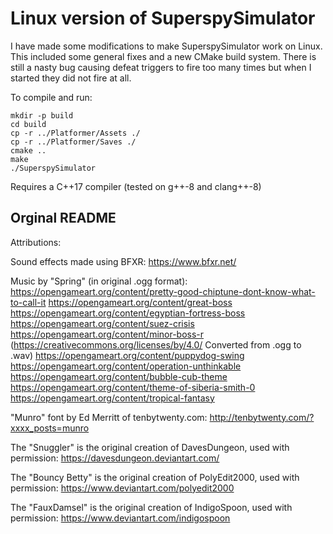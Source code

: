 # Linux version of SuperspySimulator

I have made some modifications to make SuperspySimulator work on Linux. This included some general fixes and a new CMake build system.
There is still a nasty bug causing defeat triggers to fire too many times but when I started they did not fire at all.

To compile and run:
```
mkdir -p build
cd build
cp -r ../Platformer/Assets ./
cp -r ../Platformer/Saves ./
cmake ..
make
./SuperspySimulator
```
Requires a C++17 compiler (tested on g++-8 and clang++-8)


## Orginal README


Attributions:

Sound effects made using BFXR:
https://www.bfxr.net/

Music by "Spring" (in original .ogg format):
https://opengameart.org/content/pretty-good-chiptune-dont-know-what-to-call-it
https://opengameart.org/content/great-boss
https://opengameart.org/content/egyptian-fortress-boss
https://opengameart.org/content/suez-crisis
https://opengameart.org/content/minor-boss-r (https://creativecommons.org/licenses/by/4.0/ Converted from .ogg to .wav)
https://opengameart.org/content/puppydog-swing
https://opengameart.org/content/operation-unthinkable
https://opengameart.org/content/bubble-cub-theme
https://opengameart.org/content/theme-of-siberia-smith-0
https://opengameart.org/content/tropical-fantasy

"Munro" font by Ed Merritt of tenbytwenty.com:
http://tenbytwenty.com/?xxxx_posts=munro

The "Snuggler" is the original creation of DavesDungeon, used with permission:
https://davesdungeon.deviantart.com/

The "Bouncy Betty" is the original creation of PolyEdit2000, used with permission:
https://www.deviantart.com/polyedit2000

The "FauxDamsel" is the original creation of IndigoSpoon, used with permission:
https://www.deviantart.com/indigospoon
